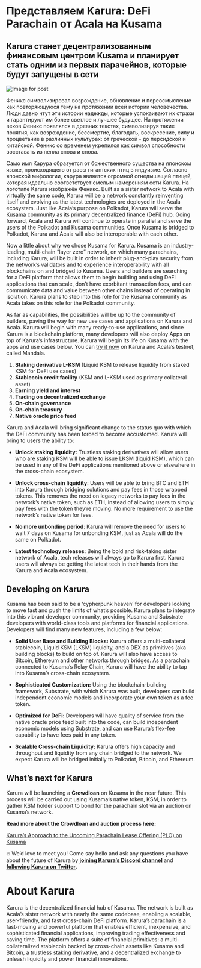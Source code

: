 # **Представляем Karura: DeFi Parachain от Acala на Kusama**

## Karura станет децентрализованным финансовым центром Kusama и планирует стать одним из первых парачейнов, которые будут запущены в сети

![Image for post](https://miro.medium.com/max/1600/0*nr7tcscsg65Yy_zx)

Феникс символизировал возрождение, обновление и переосмысление как повторяющуюся тему на протяжении всей истории человечества. Люди давно чтут эти истории надежды, которые успокаивают их страхи и гарантируют им более светлое и лучшее будущее. На протяжении веков Феникс появлялся в древних текстах, символизируя такие понятия, как возрождение, бессмертие, благодать, воскресение, силу и процветание в различных культурах: от греческой - до персидской и китайской. Феникс со временем укрепился как символ способности восставать из пепла снова и снова.

Само имя Карура образуется от божественного существа на японском языке, происходящего от расы гигантских птиц в индуизме. Согласно японской мифологии, карура является огромной огнедышащей птицей, которая идеально соответствует смелым намерениям сети Karura. На логотипе Karura изображён Феникс. Built as a sister network to Acala with virtually the same code, Karura will be a network constantly reinventing itself and evolving as the latest technologies are deployed in the Acala ecosystem. Just like Acala’s purpose on Polkadot, Karura will serve the [Kusama](http://kusama.network) community as its primary decentralized finance (DeFi) hub. Going forward, Acala and Karura will continue to operate in parallel and serve the users of the Polkadot and Kusama communities. Once Kusama is bridged to Polkadot, Karura and Acala will also be interoperable with each other.

Now a little about why we chose Kusama for Karura. Kusama is an industry-leading, multi-chain “layer zero” network, on which many parachains, including Karura, will be built in order to inherit plug-and-play security from the network’s validators and to experience interoperability with all blockchains on and bridged to Kusama. Users and builders are searching for a DeFi platform that allows them to begin building and using DeFi applications that can scale, don’t have exorbitant transaction fees, and can communicate data and value between other chains instead of operating in isolation. Karura plans to step into this role for the Kusama community as Acala takes on this role for the Polkadot community.

As far as capabilities, the possibilities will be up to the community of builders, paving the way for new use cases and applications on Karura and Acala. Karura will begin with many ready-to-use applications, and since Karura is a blockchain platform, many developers will also deploy Apps on top of Karura’s infrastructure. Karura will begin its life on Kusama with the apps and use cases below. You can [try it now](https://apps.acala.network/) on Karura and Acala’s testnet, called Mandala.

1.  **Staking derivative L-KSM** (Liquid KSM to release liquidity from staked KSM for DeFi use cases)
2.  **Stablecoin credit facility** (KSM and L-KSM used as primary collateral asset)
3.  **Earning yield and interest**
4.  **Trading on decentralized exchange**
5.  **On-chain governance**
6.  **On-chain treasury**
7.  **Native oracle price feed**

Karura and Acala will bring significant change to the status quo with which the DeFi community has been forced to become accustomed. Karura will bring to users the ability to:

- **Unlock staking liquidity:** Trustless staking derivatives will allow users who are staking KSM will be able to issue LKSM (liquid KSM), which can be used in any of the DeFi applications mentioned above or elsewhere in the cross-chain ecosystem.

- **Unlock cross-chain liquidity**: Users will be able to bring BTC and ETH into Karura through bridging solutions and pay fees in those wrapped tokens. This removes the need on legacy networks to pay fees in the network’s native token, such as ETH, instead of allowing users to simply pay fees with the token they’re moving. No more requirement to use the network’s native token for fees.

- **No more unbonding period**: Karura will remove the need for users to wait 7 days on Kusama for unbonding KSM, just as Acala will do the same on Polkadot.

- **Latest technology releases**: Being the bold and risk-taking sister network of Acala, tech releases will always go to Karura first. Karura users will always be getting the latest tech in their hands from the Karura and Acala ecosystem.

## **Developing on Karura**

Kusama has been said to be a ‘cypherpunk heaven’ for developers looking to move fast and push the limits of what’s possible. Karura plans to integrate into this vibrant developer community, providing Kusama and Substrate developers with world-class tools and platforms for financial applications. Developers will find many new features, including a few below:

- **Solid User Base and Building Blocks:** Kurura offers a multi-collateral stablecoin, Liquid KSM (LKSM) liquidity, and a DEX as primitives (aka building blocks) to build on top of. Karura will also have access to Bitcoin, Ethereum and other networks through bridges. As a parachain connected to Kusama’s Relay Chain, Karura will have the ability to tap into Kusama’s cross-chain ecosystem.

- **Sophisticated Customization:** Using the blockchain-building framework, Substrate, with which Karura was built, developers can build independent economic models and incorporate your own token as a fee token.
- **Optimized for DeFi:** Developers will have quality of service from the native oracle price feed built into the code, can build independent economic models using Substrate, and can use Karura’s flex-fee capability to have fees paid in any token.
- **Scalable Cross-chain Liquidity:** Karura offers high capacity and throughput and liquidity from any chain bridged to the network. We expect Karura will be bridged initially to Polkadot, Bitcoin, and Ethereum.

## **What’s next for Karura**

Karura will be launching a **Crowdloan** on Kusama in the near future. This process will be carried out using Kusama’s native token, KSM, in order to gather KSM holder support to bond for the parachain slot via an auction on Kusama’s network.

**Read more about the Crowdloan and auction process here:**

[Karura’s Approach to the Upcoming Parachain Lease Offering (PLO) on Kusama](https://medium.com/acalanetwork/karuras-approach-to-the-upcoming-parachain-lease-offering-plo-on-kusama-12fbf09ee463)

🔥 We’d love to meet you! Come say hello and ask any questions you have about the future of Karura by [**joining Karura’s Discord channel**](https://discord.gg/HpsZx5r) and [**following Karura on Twitter**](https://twitter.com/karuranetwork).

# **About Karura**

Karura is the decentralized financial hub of Kusama. The network is built as Acala’s sister network with nearly the same codebase, enabling a scalable, user-friendly, and fast cross-chain DeFi platform. Karura’s parachain is a fast-moving and powerful platform that enables efficient, inexpensive, and sophisticated financial applications, improving trading effectiveness and saving time. The platform offers a suite of financial primitives: a multi-collateralized stablecoin backed by cross-chain assets like Kusama and Bitcoin, a trustless staking derivative, and a decentralized exchange to unleash liquidity and power financial innovations.
